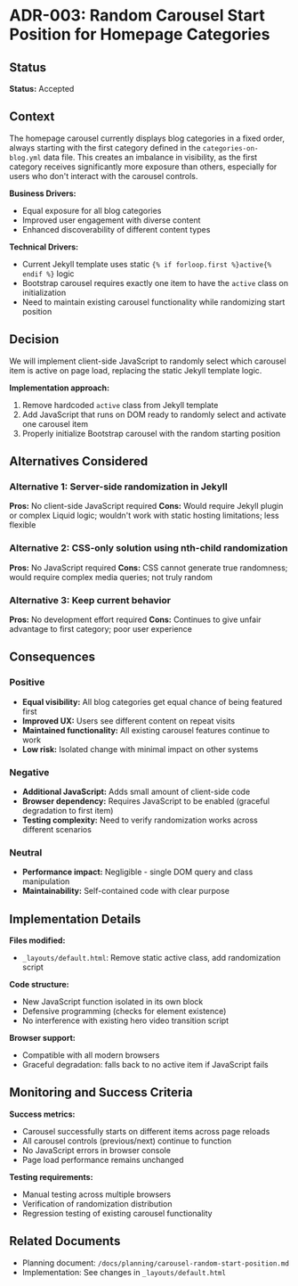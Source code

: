 # ADR-003: Random Carousel Start Position for Homepage Categories

## Status

**Status:** Accepted

## Context

The homepage carousel currently displays blog categories in a fixed order, always starting with the first category defined in the `categories-on-blog.yml` data file. This creates an imbalance in visibility, as the first category receives significantly more exposure than others, especially for users who don't interact with the carousel controls.

**Business Drivers:**

- Equal exposure for all blog categories
- Improved user engagement with diverse content
- Enhanced discoverability of different content types

**Technical Drivers:**

- Current Jekyll template uses static `{% if forloop.first %}active{% endif %}` logic
- Bootstrap carousel requires exactly one item to have the `active` class on initialization
- Need to maintain existing carousel functionality while randomizing start position

## Decision

We will implement client-side JavaScript to randomly select which carousel item is active on page load, replacing the static Jekyll template logic.

**Implementation approach:**

1. Remove hardcoded `active` class from Jekyll template
2. Add JavaScript that runs on DOM ready to randomly select and activate one carousel item
3. Properly initialize Bootstrap carousel with the random starting position

## Alternatives Considered

### Alternative 1: Server-side randomization in Jekyll

**Pros:** No client-side JavaScript required
**Cons:** Would require Jekyll plugin or complex Liquid logic; wouldn't work with static hosting limitations; less flexible

### Alternative 2: CSS-only solution using nth-child randomization

**Pros:** No JavaScript required
**Cons:** CSS cannot generate true randomness; would require complex media queries; not truly random

### Alternative 3: Keep current behavior

**Pros:** No development effort required
**Cons:** Continues to give unfair advantage to first category; poor user experience

## Consequences

### Positive

- **Equal visibility:** All blog categories get equal chance of being featured first
- **Improved UX:** Users see different content on repeat visits
- **Maintained functionality:** All existing carousel features continue to work
- **Low risk:** Isolated change with minimal impact on other systems

### Negative

- **Additional JavaScript:** Adds small amount of client-side code
- **Browser dependency:** Requires JavaScript to be enabled (graceful degradation to first item)
- **Testing complexity:** Need to verify randomization works across different scenarios

### Neutral

- **Performance impact:** Negligible - single DOM query and class manipulation
- **Maintainability:** Self-contained code with clear purpose

## Implementation Details

**Files modified:**

- `_layouts/default.html`: Remove static active class, add randomization script

**Code structure:**

- New JavaScript function isolated in its own block
- Defensive programming (checks for element existence)
- No interference with existing hero video transition script

**Browser support:**

- Compatible with all modern browsers
- Graceful degradation: falls back to no active item if JavaScript fails

## Monitoring and Success Criteria

**Success metrics:**

- Carousel successfully starts on different items across page reloads
- All carousel controls (previous/next) continue to function
- No JavaScript errors in browser console
- Page load performance remains unchanged

**Testing requirements:**

- Manual testing across multiple browsers
- Verification of randomization distribution
- Regression testing of existing carousel functionality

## Related Documents

- Planning document: `/docs/planning/carousel-random-start-position.md`
- Implementation: See changes in `_layouts/default.html`
